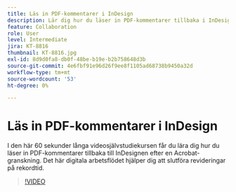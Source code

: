 ```yaml
---
title: Läs in PDF-kommentarer i InDesign
description: Lär dig hur du läser in PDF-kommentarer tillbaka i InDesignen efter en Acrobat-delad granskning
feature: Collaboration
role: User
level: Intermediate
jira: KT-8816
thumbnail: KT-8816.jpg
exl-id: 8d9d0fa8-db0f-48be-b19e-b2b758648d3b
source-git-commit: 4e6fbf91e96d26f9ee8f1105ad68738b9450a32d
workflow-type: tm+mt
source-wordcount: '53'
ht-degree: 0%

---
```


# Läs in PDF-kommentarer i InDesign

I den här 60 sekunder långa videosjälvstudiekursen får du lära dig hur du läser in PDF-kommentarer tillbaka till InDesignen efter en Acrobat-granskning. Det här digitala arbetsflödet hjälper dig att slutföra revideringar på rekordtid.

>[!VIDEO](https://video.tv.adobe.com/v/336907?quality=12&learn=on&hidetitle=true)
